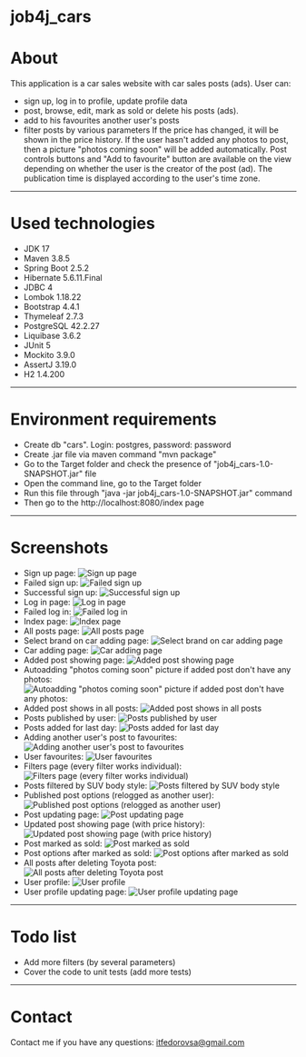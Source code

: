 # job4j_cars

# About

This application is a car sales website with car sales posts (ads).
User can:

- sign up, log in to profile, update profile data
- post, browse, edit, mark as sold or delete his posts (ads).
- add to his favourites another user's posts
- filter posts by various parameters
  If the price has changed, it will be shown in the price history.
  If the user hasn't added any photos to post, then a picture "photos coming soon" will be added automatically.
  Post controls buttons and "Add to favourite" button are available on the view depending on whether the user is the
  creator of the post (ad).
  The publication time is displayed according to the user's time zone.

***

# Used technologies

<ul>
 <li>JDK 17</li>
 <li>Maven 3.8.5</li>
 <li>Spring Boot 2.5.2</li>
 <li>Hibernate 5.6.11.Final</li>
 <li>JDBC 4</li>
 <li>Lombok 1.18.22</li>
 <li>Bootstrap 4.4.1</li>
 <li>Thymeleaf 2.7.3</li>
 <li>PostgreSQL 42.2.27</li>
 <li>Liquibase 3.6.2</li>
 <li>JUnit 5</li>
 <li>Mockito 3.9.0</li>
 <li>AssertJ 3.19.0</li>
 <li>H2 1.4.200</li>
</ul>

***

# Environment requirements

<ul>
 <li>Create db "cars". Login: postgres, password: password</li>
 <li>Create .jar file via maven command "mvn package"</li>
 <li>Go to the Target folder and check the presence of "job4j_cars-1.0-SNAPSHOT.jar" file</li>
 <li>Open the command line, go to the Target folder</li>
 <li>Run this file through "java -jar job4j_cars-1.0-SNAPSHOT.jar" command</li>
 <li>Then go to the http://localhost:8080/index page</li>
</ul>

***

# Screenshots

- Sign up page:
  ![Sign up page](src/main/resources/app_screenshots/1_sign_up.png)
- Failed sign up:
  ![Failed sign up](src/main/resources/app_screenshots/2_failed_sign_up.png)
- Successful sign up:
  ![Successful sign up](src/main/resources/app_screenshots/3_successful_sign_up.png)
- Log in page:
  ![Log in page](src/main/resources/app_screenshots/4_login_page.png)
- Failed log in:
  ![Failed log in](src/main/resources/app_screenshots/5_failed_log_in.png)
- Index page:
  ![Index page](src/main/resources/app_screenshots/6_index_page.png)
- All posts page:
  ![All posts page](src/main/resources/app_screenshots/7_all_posts_page.png)
- Select brand on car adding page:
  ![Select brand on car adding page](src/main/resources/app_screenshots/8_add_car_select_brand_page.png)
- Car adding page:
  ![Car adding page](src/main/resources/app_screenshots/9_car_adding_page.png)
- Added post showing page:
  ![Added post showing page](src/main/resources/app_screenshots/10_show_added_post_page.png)
- Autoadding "photos coming soon" picture if added post don't have any photos:
  ![Autoadding "photos coming soon" picture if added post don't have any photos:](src/main/resources/app_screenshots/11_if_added_post_dont_have_any_photos.png)
- Added post shows in all posts:
  ![Added post shows in all posts](src/main/resources/app_screenshots/12_new_post_shows_in_all_posts.png)
- Posts published by user:
  ![Posts published by user](src/main/resources/app_screenshots/13_posts_published_by_user.png)
- Posts added for last day:
  ![Posts added for last day](src/main/resources/app_screenshots/14_posts_added_for_last_day.png)
- Adding another user's post to favourites:
  ![Adding another user's post to favourites](src/main/resources/app_screenshots/15_add_another_users_post_to_favourites.png)
- User favourites:
  ![User favourites](src/main/resources/app_screenshots/16_user_favourites.png)
- Filters page (every filter works individual):
  ![Filters page (every filter works individual)](src/main/resources/app_screenshots/17_filters_page.png)
- Posts filtered by SUV body style:
  ![Posts filtered by SUV body style](src/main/resources/app_screenshots/18_filtered_by_suv.png)
- Published post options (relogged as another user):
  ![Published post options (relogged as another user)](src/main/resources/app_screenshots/19_published_post_options.png)
- Post updating page:
  ![Post updating page](src/main/resources/app_screenshots/20_post_updating_page.png)
- Updated post showing page (with price history):
  ![Updated post showing page (with price history)](src/main/resources/app_screenshots/21_updated_post_showing_page.png)
- Post marked as sold:
  ![Post marked as sold](src/main/resources/app_screenshots/22_post_marked_as_sold.png)
- Post options after marked as sold:
  ![Post options after marked as sold](src/main/resources/app_screenshots/23_post_options_after_marked_as_sold.png)
- All posts after deleting Toyota post:
  ![All posts after deleting Toyota post](src/main/resources/app_screenshots/24_all_posts_after_deleting_toyota_post.png)
- User profile:
  ![User profile](src/main/resources/app_screenshots/25_user_profile.png)
- User profile updating page:
  ![User profile updating page](src/main/resources/app_screenshots/26_user_updating_page.png)

***

# Todo list

- Add more filters (by several parameters)
- Cover the code to unit tests (add more tests)

***

# Contact

Contact me if you have any questions: itfedorovsa@gmail.com

